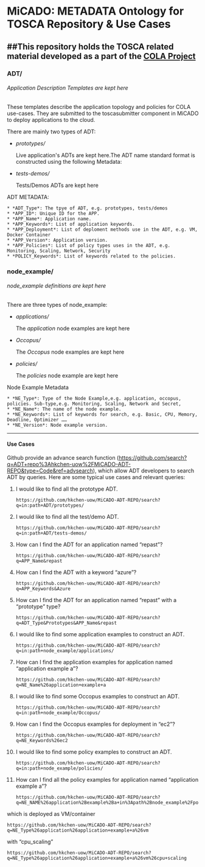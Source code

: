 # MiCADO: METADATA Ontology for TOSCA Repository & Use Cases

##This repository holds the TOSCA related material developed as a part of the [COLA Project](https://project-cola.eu/)
------------
### ADT/
###### Application Description Templates are kept here
These templates describe the application topology and policies for COLA use-cases. They are submitted to the toscasubmitter component in MiCADO to deploy applications to the cloud.

There are mainly two types of ADT:
* *prototypes/*

   Live application's ADTs are kept here.The ADT name standard format is constructed using the following Metadata:

* *tests-demos/*
    
   Tests/Demos ADTs are kept here
    
ADT METADATA:

    * *ADT_Type*: The tpye of ADT, e.g. prototypes, tests/demos
    * *APP_ID*: Unique ID for the APP.
    * *APP_Name*: Application name.
    * *APP_Keywords*: List of application keywords.
    * *APP_Deployment*: List of deploment methods use in the ADT, e.g. VM, Docker Container
    * *APP_Version*: Application version.
    * *APP_Policies*: List of policy types uses in the ADT, e.g. Monitoring, Scaling, Network, Security
    * *POLICY_Keywords*: List of keywords related to the policies. 
     


### node_example/
###### node_example definitions are kept here
There are three types of node_example:
* *applications/*

   The *application* node examples are kept here

* *Occopus/*

   The *Occopus* node examples are kept here
    
* *policies/* 
   
   The *policies* node example are kept here
   
Node Example Metadata
    
    * *NE_Type*: Type of the Node Example,e.g. application, occopus, policies. Sub-type,e.g. Monitoring, Scaling, Network and Secret, 
    * *NE_Name*: The name of the node example.
    * *NE_Keywords*: List of keywords for search, e.g. Basic, CPU, Memory, Deadline, Optimizer ……
    * *NE_Version*: Node example version.
    
------------
#### Use Cases

Github provide an advance search function 
(https://github.com/search?q=ADT+repo%3Ahkchen-uow%2FMiCADO-ADT-REPO&type=Code&ref=advsearch), 
which allow ADT developers to search ADT by queries. Here are some typical use cases and relevant queries:


1. I would like to find all the prototype ADT.
    
    ```
    https://github.com/hkchen-uow/MiCADO-ADT-REPO/search?q=in:path+ADT/prototypes/
    ```
2.	I would like to find all the test/demo ADT.

    ```
    https://github.com/hkchen-uow/MiCADO-ADT-REPO/search?q=in:path+ADT/tests-demos/
    ```
    
3.	How can I find the ADT for an application named “repast”?

    ```
    https://github.com/hkchen-uow/MiCADO-ADT-REPO/search?q=APP_Name&repast
    ```
4.	How can I find the ADT with a keyword “azure”?

    ```
    https://github.com/hkchen-uow/MiCADO-ADT-REPO/search?q=APP_Keywords&Azure
    ```
5.	How can I find the ADT for an application named “repast” with a “prototype” type?
    
    ```
    https://github.com/hkchen-uow/MiCADO-ADT-REPO/search?q=ADT_Type&Prototypes&APP_Name&repast
    ```
6.	I would like to find some application examples to construct an ADT.
    
    ```
    https://github.com/hkchen-uow/MiCADO-ADT-REPO/search?q=in:path+node_example/applications/
    ```
    
7.	How can I find the application examples for application named “application example a”?
    
    ```
    https://github.com/hkchen-uow/MiCADO-ADT-REPO/search?q=NE_Name%26application+example+a
    ```
    
8.	I would like to find some Occopus examples to construct an ADT.
    
    ```
    https://github.com/hkchen-uow/MiCADO-ADT-REPO/search?q=in:path+node_example/Occopus/
    ```
    
9.	How can I find the Occopus examples for deployment in “ec2”?
    
    ```
    https://github.com/hkchen-uow/MiCADO-ADT-REPO/search?q=NE_Keywords%26ec2
    ```
    
10.	I would like to find some policy examples to construct an ADT.
    
    ```
    https://github.com/hkchen-uow/MiCADO-ADT-REPO/search?q=in:path+node_example/policies/
    ```
    
11.	How can I find all the policy examples for application named “application example a”?
    
    ```
    https://github.com/hkchen-uow/MiCADO-ADT-REPO/search?q=NE_NAME%26application%2Bexample%2Ba+in%3Apath%2Bnode_example%2Fpolicies%2F
    ```
which is deployed as VM/container

    https://github.com/hkchen-uow/MiCADO-ADT-REPO/search?q=NE_Type%26application%26application+example+a%26vm

with “cpu_scaling”

    https://github.com/hkchen-uow/MiCADO-ADT-REPO/search?q=NE_Type%26application%26application+example+a%26vm%26cpu+scaling